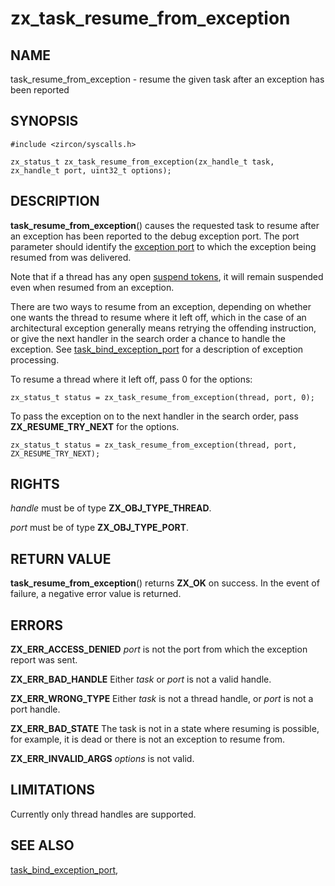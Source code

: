 # zx_task_resume_from_exception

## NAME

task_resume_from_exception - resume the given task after an exception has been
reported

## SYNOPSIS

```
#include <zircon/syscalls.h>

zx_status_t zx_task_resume_from_exception(zx_handle_t task, zx_handle_t port, uint32_t options);

```

## DESCRIPTION

**task_resume_from_exception**() causes the requested task to resume after an
exception has been reported to the debug exception port. The port parameter
should identify the [exception port](task_bind_exception_port.md) to which the
exception being resumed from was delivered.

Note that if a thread has any open [suspend tokens](task_suspend_token.md), it
will remain suspended even when resumed from an exception.

There are two ways to resume from an exception, depending on whether
one wants the thread to resume where it left off, which in the case
of an architectural exception generally means retrying the offending
instruction, or give the next handler in the search order a chance
to handle the exception.
See [task_bind_exception_port](task_bind_exception_port.md)
for a description of exception processing.

To resume a thread where it left off, pass 0 for the options:

```
zx_status_t status = zx_task_resume_from_exception(thread, port, 0);
```

To pass the exception on to the next handler in the search order,
pass **ZX_RESUME_TRY_NEXT** for the options.

```
zx_status_t status = zx_task_resume_from_exception(thread, port, ZX_RESUME_TRY_NEXT);
```

## RIGHTS

<!-- Updated by scripts/update-docs-from-abigen, do not edit this section manually. -->

*handle* must be of type **ZX_OBJ_TYPE_THREAD**.

*port* must be of type **ZX_OBJ_TYPE_PORT**.

## RETURN VALUE

**task_resume_from_exception**() returns **ZX_OK** on success.
In the event of failure, a negative error value is returned.

## ERRORS

**ZX_ERR_ACCESS_DENIED** *port* is not the port from which the exception
report was sent.

**ZX_ERR_BAD_HANDLE** Either *task* or *port* is not a valid handle.

**ZX_ERR_WRONG_TYPE** Either *task* is not a thread handle,
or *port* is not a port handle.

**ZX_ERR_BAD_STATE**  The task is not in a state where resuming is possible,
for example, it is dead or there is not an exception to resume from.

**ZX_ERR_INVALID_ARGS** *options* is not valid.

## LIMITATIONS

Currently only thread handles are supported.

## SEE ALSO

[task_bind_exception_port](task_bind_exception_port.md),
